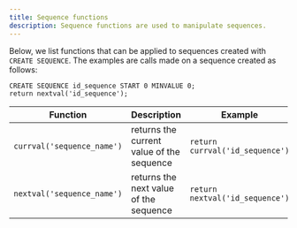 ```yaml
---
title: Sequence functions
description: Sequence functions are used to manipulate sequences.
---
```


Below, we list functions that can be applied to sequences created with `CREATE SEQUENCE`. The examples are calls made on a sequence created as follows:

```cypher
CREATE SEQUENCE id_sequence START 0 MINVALUE 0;
return nextval('id_sequence');
```

<div class="scroll-table">

| Function                   | Description                               | Example                         | Result |
| -------------------------- | ----------------------------------------- | ------------------------------- | ------ |
| `currval('sequence_name')` | returns the current value of the sequence | `return currval('id_sequence')` | `0`    |
| `nextval('sequence_name')` | returns the next value of the sequence    | `return nextval('id_sequence')` | `1`    |

</div>
